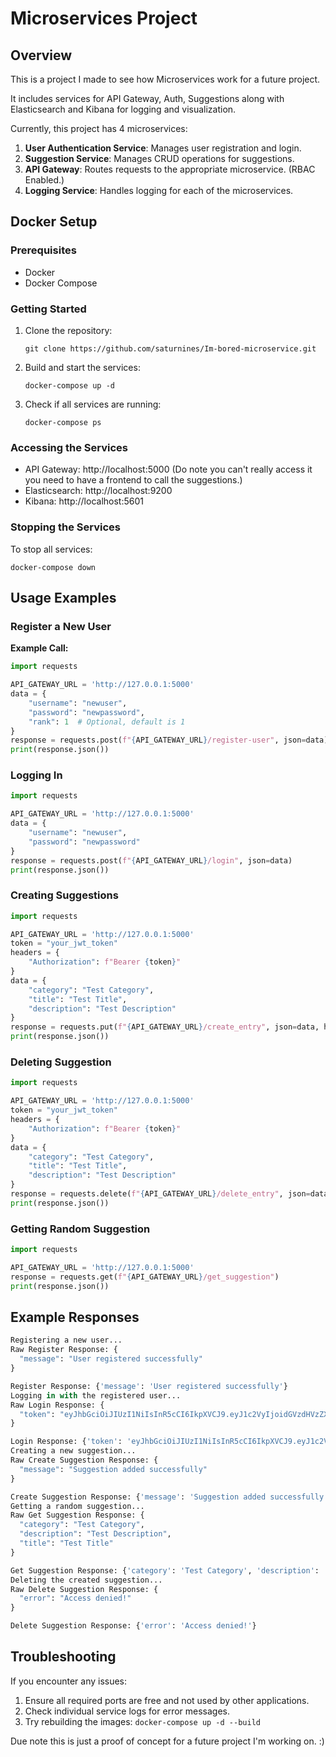# Microservices Project

## Overview
This is a project I made to see how Microservices work for a future project. 

It includes services for API Gateway, Auth, Suggestions along with Elasticsearch and Kibana for logging and visualization.

Currently, this project has 4 microservices:
1. **User Authentication Service**: Manages user registration and login.
2. **Suggestion Service**: Manages CRUD operations for suggestions.
3. **API Gateway**: Routes requests to the appropriate microservice. (RBAC Enabled.)
4. **Logging Service**: Handles logging for each of the microservices. 

## Docker Setup

### Prerequisites
- Docker
- Docker Compose

### Getting Started
1. Clone the repository:
   ```
   git clone https://github.com/saturnines/Im-bored-microservice.git
   ```

2. Build and start the services:
   ```
   docker-compose up -d
   ```

3. Check if all services are running:
   ```
   docker-compose ps
   ```

### Accessing the Services
- API Gateway: http://localhost:5000 (Do note you can't really access it you need to have a frontend to call the suggestions.)
- Elasticsearch: http://localhost:9200
- Kibana: http://localhost:5601

### Stopping the Services
To stop all services:
```
docker-compose down
```

## Usage Examples

### Register a New User

**Example Call:**
```python
import requests

API_GATEWAY_URL = 'http://127.0.0.1:5000'
data = {
    "username": "newuser",
    "password": "newpassword",
    "rank": 1  # Optional, default is 1
}
response = requests.post(f"{API_GATEWAY_URL}/register-user", json=data)
print(response.json())
```

### Logging In
```python
import requests

API_GATEWAY_URL = 'http://127.0.0.1:5000'
data = {
    "username": "newuser",
    "password": "newpassword"
}
response = requests.post(f"{API_GATEWAY_URL}/login", json=data)
print(response.json())
```

### Creating Suggestions
```python
import requests

API_GATEWAY_URL = 'http://127.0.0.1:5000'
token = "your_jwt_token"
headers = {
    "Authorization": f"Bearer {token}"
}
data = {
    "category": "Test Category",
    "title": "Test Title",
    "description": "Test Description"
}
response = requests.put(f"{API_GATEWAY_URL}/create_entry", json=data, headers=headers)
print(response.json())
```

### Deleting Suggestion
```python
import requests

API_GATEWAY_URL = 'http://127.0.0.1:5000'
token = "your_jwt_token"
headers = {
    "Authorization": f"Bearer {token}"
}
data = {
    "category": "Test Category",
    "title": "Test Title",
    "description": "Test Description"
}
response = requests.delete(f"{API_GATEWAY_URL}/delete_entry", json=data, headers=headers)
print(response.json())
```

### Getting Random Suggestion
```python
import requests

API_GATEWAY_URL = 'http://127.0.0.1:5000'
response = requests.get(f"{API_GATEWAY_URL}/get_suggestion")
print(response.json())
```

## Example Responses 
```python
Registering a new user...
Raw Register Response: {
  "message": "User registered successfully"
}

Register Response: {'message': 'User registered successfully'}
Logging in with the registered user...
Raw Login Response: {
  "token": "eyJhbGciOiJIUzI1NiIsInR5cCI6IkpXVCJ9.eyJ1c2VyIjoidGVzdHVzZXIiLCJyYW5rIjoxLCJleHAiOjE3MTYzMTc1NjJ9.8Nrl34tED0Y2LUoEmUCp4N8teyMqnR5pEgLn4z53TZ0"
}

Login Response: {'token': 'eyJhbGciOiJIUzI1NiIsInR5cCI6IkpXVCJ9.eyJ1c2VyIjoidGVzdHVzZXIiLCJyYW5rIjoxLCJleHAiOjE3MTYzMTc1NjJ9.8Nrl34tED0Y2LUoEmUCp4N8teyMqnR5pEgLn4z53TZ0'}
Creating a new suggestion...
Raw Create Suggestion Response: {
  "message": "Suggestion added successfully"
}

Create Suggestion Response: {'message': 'Suggestion added successfully'}
Getting a random suggestion...
Raw Get Suggestion Response: {
  "category": "Test Category",
  "description": "Test Description",
  "title": "Test Title"
}

Get Suggestion Response: {'category': 'Test Category', 'description': 'Test Description', 'title': 'Test Title'}
Deleting the created suggestion...
Raw Delete Suggestion Response: {
  "error": "Access denied!"
}

Delete Suggestion Response: {'error': 'Access denied!'}
```

## Troubleshooting
If you encounter any issues:
1. Ensure all required ports are free and not used by other applications.
2. Check individual service logs for error messages.
3. Try rebuilding the images: `docker-compose up -d --build`

Due note this is just a proof of concept for a future project I'm working on. :)

